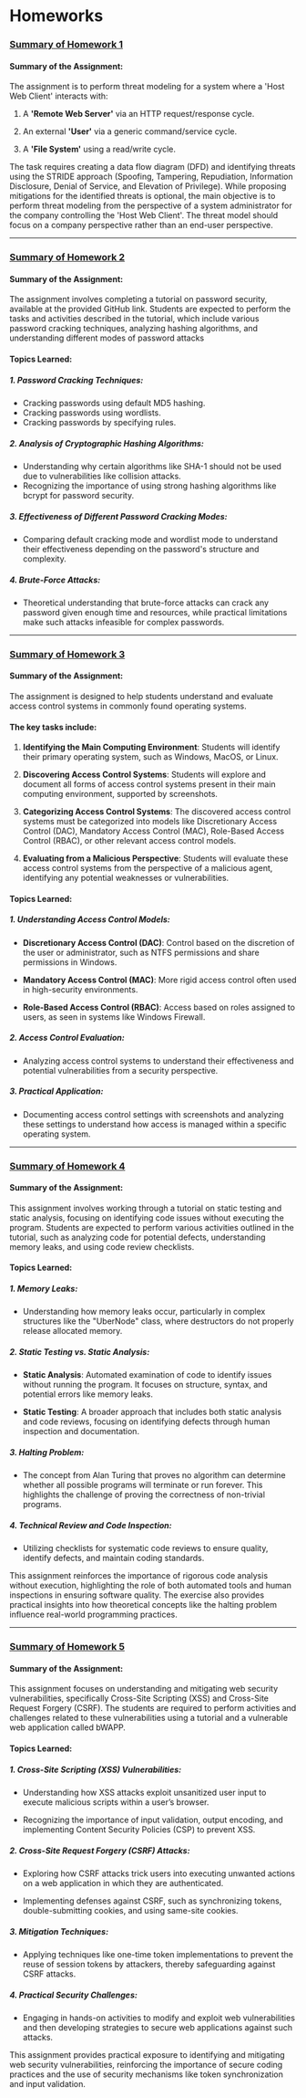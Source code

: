 # Homeworks 


### [Summary of Homework 1](https://github.com/MarkShinozaki/CPTS327-CyberSecurity-CryptoGraphy/tree/Homeworks/HW01)

#### Summary of the Assignment:

The assignment is to perform threat modeling for a system where a 'Host Web Client' interacts with:

1. A **'Remote Web Server'** via an HTTP request/response cycle.

2. An external **'User'** via a generic command/service cycle.

3. A **'File System'** using a read/write cycle.

The task requires creating a data flow diagram (DFD) and identifying threats using the STRIDE approach (Spoofing, Tampering, Repudiation, Information Disclosure, Denial of Service, and Elevation of Privilege). While proposing mitigations for the identified threats is optional, the main objective is to perform threat modeling from the perspective of a system administrator for the company controlling the 'Host Web Client'. The threat model should focus on a company perspective rather than an end-user perspective.



--- 

### [Summary of Homework 2](https://github.com/MarkShinozaki/CPTS327-CyberSecurity-CryptoGraphy/tree/Homeworks/HW02)

#### Summary of the Assignment:

The assignment involves completing a tutorial on password security, available at the provided GitHub link. Students are expected to perform the tasks and activities described in the tutorial, which include various password cracking techniques, analyzing hashing algorithms, and understanding different modes of password attacks



#### Topics Learned:

##### 1. Password Cracking Techniques:

- Cracking passwords using default MD5 hashing.
- Cracking passwords using wordlists.
- Cracking passwords by specifying rules.

##### 2. Analysis of Cryptographic Hashing Algorithms:

- Understanding why certain algorithms like SHA-1 should not be used due to vulnerabilities like collision attacks.
- Recognizing the importance of using strong hashing algorithms like bcrypt for password security.

##### 3. Effectiveness of Different Password Cracking Modes:
- Comparing default cracking mode and wordlist mode to understand their effectiveness depending on the password's structure and complexity.

##### 4. Brute-Force Attacks:
- Theoretical understanding that brute-force attacks can crack any password given enough time and resources, while practical limitations make such attacks infeasible for complex passwords.


--- 

### [Summary of Homework 3](https://github.com/MarkShinozaki/CPTS327-CyberSecurity-CryptoGraphy/tree/Homeworks/HW03)

#### Summary of the Assignment:

The assignment is designed to help students understand and evaluate access control systems in commonly found operating systems. 

#### The key tasks include:

1. **Identifying the Main Computing Environment**: Students will identify their primary operating system, such as Windows, MacOS, or Linux.

2. **Discovering Access Control Systems**: Students will explore and document all forms of access control systems present in their main computing environment, supported by screenshots.

3. **Categorizing Access Control Systems**: The discovered access control systems must be categorized into models like Discretionary Access Control (DAC), Mandatory Access Control (MAC), Role-Based Access Control (RBAC), or other relevant access control models.

4. **Evaluating from a Malicious Perspective**: Students will evaluate these access control systems from the perspective of a malicious agent, identifying any potential weaknesses or vulnerabilities.

#### Topics Learned:

##### 1. Understanding Access Control Models:

- **Discretionary Access Control (DAC)**: Control based on the discretion of the user or administrator, such as NTFS permissions and share permissions in Windows.
  
- **Mandatory Access Control (MAC)**: More rigid access control often used in high-security environments.
  
- **Role-Based Access Control (RBAC)**: Access based on roles assigned to users, as seen in systems like Windows Firewall.

##### 2. Access Control Evaluation:

- Analyzing access control systems to understand their effectiveness and potential vulnerabilities from a security perspective.

##### 3. Practical Application:

- Documenting access control settings with screenshots and analyzing these settings to understand how access is managed within a specific operating system.




---

### [Summary of Homework 4](https://github.com/MarkShinozaki/CPTS327-CyberSecurity-CryptoGraphy/tree/Homeworks/HW04)

#### Summary of the Assignment:

This assignment involves working through a tutorial on static testing and static analysis, focusing on identifying code issues without executing the program. Students are expected to perform various activities outlined in the tutorial, such as analyzing code for potential defects, understanding memory leaks, and using code review checklists.

#### Topics Learned:

##### 1. Memory Leaks:

- Understanding how memory leaks occur, particularly in complex structures like the "UberNode" class, where destructors do not properly release allocated memory.

##### 2. Static Testing vs. Static Analysis:

- **Static Analysis**: Automated examination of code to identify issues without running the program. It focuses on structure, syntax, and potential errors like memory leaks.

- **Static Testing**: A broader approach that includes both static analysis and code reviews, focusing on identifying defects through human inspection and documentation.

##### 3. Halting Problem:

- The concept from Alan Turing that proves no algorithm can determine whether all possible programs will terminate or run forever. This highlights the challenge of proving the correctness of non-trivial programs.

##### 4. Technical Review and Code Inspection:

- Utilizing checklists for systematic code reviews to ensure quality, identify defects, and maintain coding standards.

This assignment reinforces the importance of rigorous code analysis without execution, highlighting the role of both automated tools and human inspections in ensuring software quality. The exercise also provides practical insights into how theoretical concepts like the halting problem influence real-world programming practices.

---

### [Summary of Homework 5](https://github.com/MarkShinozaki/CPTS327-CyberSecurity-CryptoGraphy/tree/Homeworks/HW05)

#### Summary of the Assignment:

This assignment focuses on understanding and mitigating web security vulnerabilities, specifically Cross-Site Scripting (XSS) and Cross-Site Request Forgery (CSRF). The students are required to perform activities and challenges related to these vulnerabilities using a tutorial and a vulnerable web application called bWAPP.

#### Topics Learned:

##### 1. Cross-Site Scripting (XSS) Vulnerabilities:

- Understanding how XSS attacks exploit unsanitized user input to execute malicious scripts within a user’s browser.

- Recognizing the importance of input validation, output encoding, and implementing Content Security Policies (CSP) to prevent XSS.


##### 2. Cross-Site Request Forgery (CSRF) Attacks:

- Exploring how CSRF attacks trick users into executing unwanted actions on a web application in which they are authenticated.

- Implementing defenses against CSRF, such as synchronizing tokens, double-submitting cookies, and using same-site cookies.

##### 3. Mitigation Techniques:

- Applying techniques like one-time token implementations to prevent the reuse of session tokens by attackers, thereby safeguarding against CSRF attacks.

##### 4. Practical Security Challenges:

- Engaging in hands-on activities to modify and exploit web vulnerabilities and then developing strategies to secure web applications against such attacks.

This assignment provides practical exposure to identifying and mitigating web security vulnerabilities, reinforcing the importance of secure coding practices and the use of security mechanisms like token synchronization and input validation.










